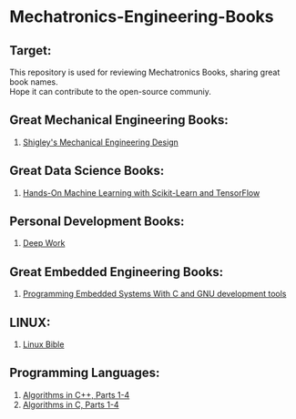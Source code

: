 # Mechatronics-Engineering-Books

## Target:

This repository is used for reviewing Mechatronics Books, sharing great book names.  
Hope it can contribute to the open-source communiy.

## Great Mechanical Engineering Books:

1. [Shigley's Mechanical Engineering Design](https://www.academia.edu/22020828/Shigleys_Mechanical_Engineering_Design_9th_Edition)

## Great Data Science Books:

1. [Hands-On Machine Learning with Scikit-Learn and TensorFlow](https://www.oreilly.com/library/view/hands-on-machine-learning/9781491962282/)

## Personal Development Books:

1. [Deep Work](https://www.calnewport.com/books/deep-work/)

## Great Embedded Engineering Books:

1. [Programming Embedded Systems With C and GNU development tools](https://www.amazon.com/Programming-Embedded-Systems-Development-Tools-ebook/dp/B0043M52KO)

## LINUX:

1. [Linux Bible](https://www.wiley.com/en-us/Linux+Bible%2C+10th+Edition-p-9781119578895)

## Programming Languages:

1. [Algorithms in C++, Parts 1-4](https://www.amazon.com/Algorithms-Parts-1-4-Fundamentals-Structure/dp/0201350882)
2. [Algorithms in C, Parts 1-4](https://www.amazon.com/Algorithms-Parts-1-4-Fundamentals-Structures/dp/0201314525)
